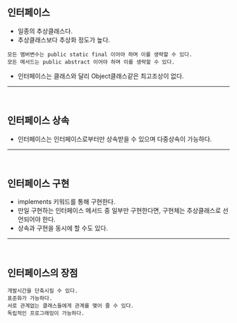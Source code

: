 ## 인터페이스
  - 일종의 추상클래스다.
  - 추상클래스보다 추상화 정도가 높다.
  ```
  모든 멤버변수는 public static final 이어야 하며 이를 생략할 수 있다.
  모든 메서드는 public abstract 이어야 하며 이를 생략할 수 있다.
  ```
  - 인터페이스는 클래스와 달리 Object클래스같은 최고조상이 없다.
---
<br>


## 인터페이스 상속
  - 인터페이스는 인터페이스로부터만 상속받을 수 있으며 다중상속이 가능하다.

---
<br>


## 인터페이스 구현
  - implements 키워드를 통해 구현한다.
  - 만일 구현하는 인터페이스 메서드 중 일부만 구현한다면, 구현체는 추상클래스로 선언되어야 한다.
  - 상속과 구현을 동시에 할 수도 있다.

---
<br>


## 인터페이스의 장점
  ```
  개발시간을 단축시킬 수 있다.
  표준화가 가능하다.
  서로 관계없는 클래스들에게 관계를 맺어 줄 수 있다.
  독립적인 프로그래밍이 가능하다.
  ```
  

